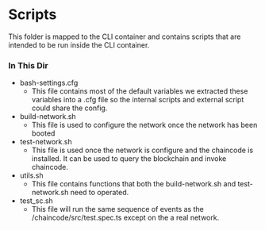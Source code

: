 # Scripts

This folder is mapped to the CLI container and contains scripts that are intended to be run inside the CLI container.


### In This Dir
- bash-settings.cfg
    - This file contains most of the default variables we extracted these variables into a .cfg file so the internal scripts and external script could share the config.
- build-network.sh
    - This file is used to configure the network once the network has been booted
- test-network.sh
    - This file is used once the network is configure and the chaincode is installed. It can be used to query the blockchain and invoke chaincode.
- utils.sh
    - This file contains functions that both the build-network.sh and test-network.sh need to operated.
- test_sc.sh
    - This file will run the same sequence of events as the /chaincode/src/test.spec.ts except on the a real network.


